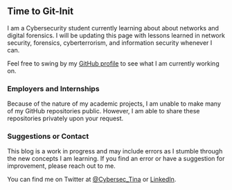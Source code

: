 ## Time to Git-Init
I am a Cybersecurity student currently learning about about networks and digital forensics. I will be updating this page with lessons learned in network security, forensics, cyberterrorism, and information security whenever I can.

Feel free to swing by my [GitHub profile](https://https://github.com/tinaellis) to see what I am currently working on.

### Employers and Internships
Because of the nature of my academic projects, I am unable to make many of my GitHub repositories public. However, I am able to share these repositories privately upon your request.

### Suggestions or Contact
This blog is a work in progress and may include errors as I stumble through the new concepts I am learning. If you find an error or have a suggestion for improvement, please reach out to me.

You can find me on Twitter at [@Cybersec_Tina](https://twitter.com/cybersec_tina) or [LinkedIn](https://www.linkedin.com/in/creativelytinaellis/).
